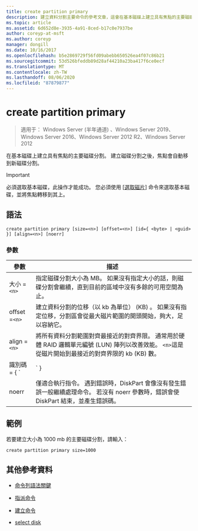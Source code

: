 ```yaml
---
title: create partition primary
description: 建立資料分割主要命令的參考文章，這會在基本磁碟上建立具有焦點的主要磁碟分割。
ms.topic: article
ms.assetid: 6d652d8e-3935-4a91-8ced-b17c0e7937be
author: coreyp-at-msft
ms.author: coreyp
manager: dongill
ms.date: 10/16/2017
ms.openlocfilehash: b5e2869729f56fd09abebb650526ea4f07c86b21
ms.sourcegitcommit: 53d526bfeddb89d28af44210a23ba417f6ce0ecf
ms.translationtype: MT
ms.contentlocale: zh-TW
ms.lasthandoff: 08/06/2020
ms.locfileid: "87879877"
---
```

# <a name="create-partition-primary"></a>create partition primary

> 適用于： Windows Server (半年通道) 、Windows Server 2019、Windows Server 2016、Windows Server 2012 R2、Windows Server 2012

在基本磁碟上建立具有焦點的主要磁碟分割。 建立磁碟分割之後，焦點會自動移到新磁碟分割。

> [!IMPORTANT]
> 必須選取基本磁碟，此操作才能成功。 您必須使用 [[選取磁片](select-disk.md)] 命令來選取基本磁碟，並將焦點轉移到其上。

## <a name="syntax"></a>語法

```
create partition primary [size=<n>] [offset=<n>] [id={ <byte> | <guid> }] [align=<n>] [noerr]
```

### <a name="parameters"></a>參數

| 參數 | 描述 |
| --------- | ----------- |
| 大小 =`<n>` | 指定磁碟分割大小為 MB。 如果沒有指定大小的話，則磁碟分割會繼續，直到目前的區域中沒有多餘的可用空間為止。 |
| offset =`<n>` | 建立資料分割的位移（以 kb 為單位） (KB) 。 如果沒有指定位移，分割區會從最大磁片範圍的開頭開始，夠大，足以容納它。 |
| align =`<n>` | 將所有資料分割範圍對齊最接近的對齊界限。 通常用於硬體 RAID 邏輯單元編號 (LUN) 陣列以改善效能。 `<n>`這是從磁片開始到最接近的對齊界限的 kb (KB) 數。 |
| 識別碼 = { `<byte>  | <guid>` } | 指定磁碟分割類型。 此參數適用于原始設備製造商， (OEM) 僅供使用。 您可以使用這個參數來指定任何資料分割類型 byte 或 GUID。 DiskPart 不會檢查磁碟分割類型的有效性，除非確定它是十六進位格式或 GUID 的位元組。 **注意：** 使用此參數建立磁碟分割可能會導致您的電腦失敗或無法啟動。 除非您是 OEM 或具有 gpt 磁片經驗的 IT 專業人員，否則請不要使用此參數在 gpt 磁片上建立磁碟分割。 相反地，請一律使用[create partition efi](create-partition-efi.md)命令來建立 efi 系統磁碟分割、建立[磁碟分割 msr](create-partition-msr.md)命令以建立 Microsoft 保留的磁碟分割，以及[建立磁碟分割主要](create-partition-primary.md)) 命令 (，而不需要 `id={ <byte>  | <guid>` 參數) 在 gpt 磁片上建立主要磁碟分割。<p>**對於主開機記錄 (MBR) 磁片**，您必須指定磁碟分割的磁碟分割類型 byte （十六進位格式）。 如果未指定此參數，此命令會建立類型的磁碟分割 `0x06` ，指定未安裝檔案系統。 範例包括：<ul><li>**LDM 資料分割：** 0x42</li><li>**修復磁碟分割：** 0x27</li><li>**可識別的 OEM 磁碟分割：** 0x12、0X84、0XDE、0XFE、0xA0</li></ul><p>**對於 GUID 磁碟分割表格 (gpt) 磁片**，您可以為要建立的磁碟分割指定磁碟分割類型 GUID。 可識別的 Guid 包括：<ul><li>**EFI 系統磁碟分割：** c12a7328-f81f-11d2-ba4b-00a0c93ec93b</li><li>**Microsoft 保留的磁碟分割：** e3c9e316-0b5c-4db8-817d-f92df00215ae</li><li>**基本資料分割：** ebd0a0a2-b9e5-4433-87c0-68b6b72699c7</li><li>** (動態磁碟) 的 LDM 中繼資料分割：** 5808c8aa-7e8f-42e0-85d2-e1e90434cfb3</li><li>** (動態磁碟) 的 LDM 資料磁碟分割：** af9b60a0-1431-4f62-bc68-3311714a69ad</li><li>**修復磁碟分割：** de94bba4-06d1-4d40-a16a-bfd50179d6ac<p>如果未針對 gpt 磁片指定此參數，此命令會建立基本資料分割。</li></ul> |
| noerr | 僅適合執行指令。 遇到錯誤時，DiskPart 會像沒有發生錯誤一般繼續處理命令。 若沒有 noerr 參數時，錯誤會使 DiskPart 結束，並產生錯誤碼。 |

## <a name="examples"></a>範例

若要建立大小為 1000 mb 的主要磁碟分割，請輸入：

```
create partition primary size=1000
```

## <a name="additional-references"></a>其他參考資料

- [命令列語法關鍵](command-line-syntax-key.md)

- [指派命令](assign.md)

- [建立命令](create.md)

- [select disk](select-disk.md)
